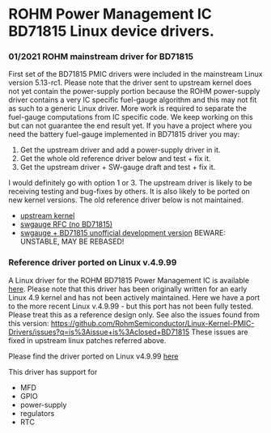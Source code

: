 # ROHM Power Management IC BD71815 Linux device drivers.

### 01/2021 ROHM mainstream driver for BD71815

First set of the BD71815 PMIC drivers were included in the mainstream Linux
version 5.13-rc1. Please note that the driver sent to upstream kernel does not
yet contain the power-supply portion because the ROHM power-supply driver
contains a very IC specific fuel-gauge algorithm and this may not fit as such
to a generic Linux driver. More work is required to separate the fuel-gauge
computations from IC specific code. We keep working on this but can not
guarantee the end result yet. If you have a project where you need the
battery fuel-gauge implemented in BD71815 driver you may:

1. Get the upstream driver and add a power-supply driver in it.
2. Get the whole old reference driver below and test + fix it.
3. Get the upstream driver + SW-gauge draft and test + fix it.

I would definitely go with option 1 or 3. The upstream driver is likely to be receiving
testing and bug-fixes by others. It is also likely to be ported on new kernel versions.
The old reference driver below is not maintained.

- [upstream kernel](https://www.kernel.org)
- [swgauge RFC (no BD71815)](https://lore.kernel.org/lkml/cover.1607085199.git.matti.vaittinen@fi.rohmeurope.com/)
- [swgauge + BD71815 unofficial development version](https://github.com/RohmSemiconductor/Linux-Kernel-PMIC-Drivers/tree/bd71815-for-v5.13) BEWARE: UNSTABLE, MAY BE REBASED!

### Reference driver ported on Linux v.4.9.99

A Linux driver for the ROHM BD71815 Power Management IC is available
[here](https://github.com/RohmSemiconductor/Linux-Kernel-PMIC-Drivers/tree/v4.9.99-BD71815AGW).
Please note that this driver has been originally written for an early Linux 4.9
kernel and has not been actively maintained. Here we have a port to the more
recent Linux v.4.9.99 - but this port has not been fully tested. Please treat
this as a reference design only. See also the issues found from this version:
https://github.com/RohmSemiconductor/Linux-Kernel-PMIC-Drivers/issues?q=is%3Aissue+is%3Aclosed+BD71815
These issues are fixed in upstream linux patches referred above.

Please find the driver ported on Linux v4.9.99 [here](https://github.com/RohmSemiconductor/Linux-Kernel-PMIC-Drivers/tree/v4.9.99-BD71815AGW)

This driver has support for
* MFD
* GPIO
* power-supply
* regulators
* RTC
